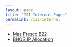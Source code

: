 ```yaml
---
layout: page
title: "ISI Internal Pages"
permalink: /isi-internal
---
```


- [Mas Fresco B22](/isi-internal/mas-fresco-b22)
- [BHOS IP Allocation](/isi-internal/bhos-ip)